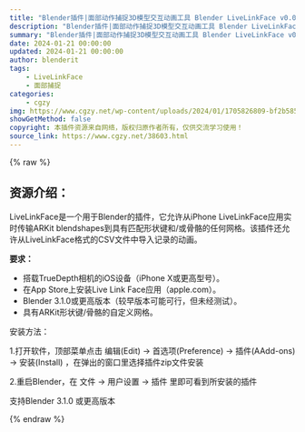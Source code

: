 ```yaml
---
title: "Blender插件|面部动作捕捉3D模型交互动画工具 Blender LiveLinkFace v0.0.5"
description: "Blender插件|面部动作捕捉3D模型交互动画工具 Blender LiveLinkFace v0.0.5"
summary: "Blender插件|面部动作捕捉3D模型交互动画工具 Blender LiveLinkFace v0.0.5"
date: 2024-01-21 00:00:00
updated: 2024-01-21 00:00:00
author: blenderit
tags: 
    - LiveLinkFace
    - 面部捕捉
categories:
    - cgzy
img: https://www.cgzy.net/wp-content/uploads/2024/01/1705826809-bf2b585aaeb7a04.webp
showGetMethod: false
copyright: 本插件资源来自网络，版权归原作者所有，仅供交流学习使用！
source_link: https://www.cgzy.net/38603.html
---
```


{% raw %}
<div class="wp-block-pandastudio-title"><div class="title_style_01"><h2 id="h2-0">资源介绍：</h2></div></div><p class="is-style-text-indent-2em">LiveLinkFace是一个用于Blender的插件，它允许从iPhone LiveLinkFace应用实时传输ARKit blendshapes到具有匹配形状键和/或骨骼的任何网格。该插件还允许从LiveLinkFace格式的CSV文件中导入记录的动画。</p><p><strong>要求：</strong></p><ul>
<li>搭载TrueDepth相机的iOS设备（iPhone X或更高型号）。</li>



<li>在App Store上安装Live Link Face应用（apple.com）。</li>



<li>Blender 3.1.0或更高版本（较早版本可能可行，但未经测试）。</li>



<li>具有ARKit形状键/骨骼的自定义网格。</li>
</ul><div class="wp-block-pandastudio-title"><div class="title_style_01"><p>安装方法：</p></div></div><p>1.打开软件，顶部菜单点击 编辑(Edit) → 首选项(Preference) → 插件(AAdd-ons) → 安装(Install) ，在弹出的窗口里选择插件zip文件安装</p><p>2.重启Blender，在 文件 → 用户设置 → 插件 里即可看到所安装的插件</p><div class="wp-block-pandastudio-tips"><div class="tip success "><p>支持Blender 3.1.0 或更高版本</p>
</div></div>
<div style="display: none">cgzy</div>
{% endraw %}
